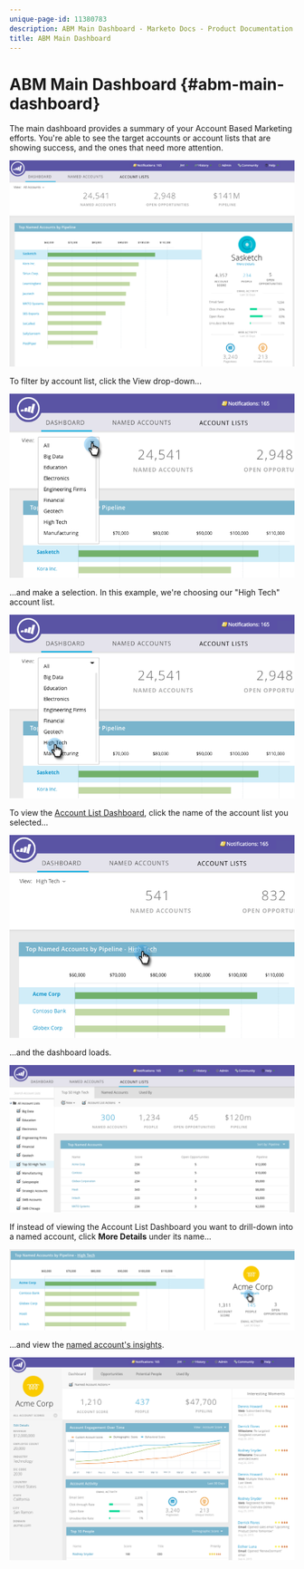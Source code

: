 ```yaml
---
unique-page-id: 11380783
description: ABM Main Dashboard - Marketo Docs - Product Documentation
title: ABM Main Dashboard
---
```


# ABM Main Dashboard {#abm-main-dashboard}

The main dashboard provides a summary of your Account Based Marketing efforts. You're able to see the target accounts or account lists that are showing success, and the ones that need more attention.

![](assets/one.png)

To filter by account list, click the View drop-down...

![](assets/two.png)

...and make a selection. In this example, we're choosing our "High Tech" account list.

![](assets/three.png)

To view the [Account List Dashboard](/help/marketo/product-docs/target-account-management/measure/account-list-insights.md#account-list-dashboard), click the name of the account list you selected...

![](assets/four.png)

...and the dashboard loads.

![](assets/five.png)

If instead of viewing the Account List Dashboard you want to drill-down into a named account, click **More Details** under its name...

![](assets/six.png)

...and view the [named account's insights](/help/marketo/product-docs/target-account-management/measure/named-account-insights.md).

![](assets/seven.png)
